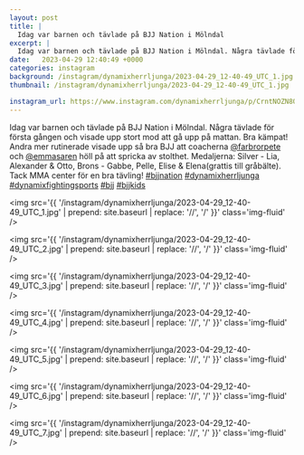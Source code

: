 ```yaml
---
layout: post
title: |
  Idag var barnen och tävlade på BJJ Nation i Mölndal
excerpt: |
  Idag var barnen och tävlade på BJJ Nation i Mölndal. Några tävlade för första gången och visade upp stort mod att gå upp på mattan. Bra kämpat! Andra mer rutinerade visade upp så bra BJJ att coacherna @farbrorpete och @emmasaren höll på att spricka av stolthet. Medaljerna: Silver - Lia, Alexander & Otto, Brons - Gabbe, Pelle, Elise & Elena(grattis till gråbälte). Tack MMA center för en bra tävling!     
date:   2023-04-29 12:40:49 +0000
categories: instagram
background: /instagram/dynamixherrljunga/2023-04-29_12-40-49_UTC_1.jpg
thumbnail: /instagram/dynamixherrljunga/2023-04-29_12-40-49_UTC_1.jpg

instagram_url: https://www.instagram.com/dynamixherrljunga/p/CrntNOZN8Oc
---
```

Idag var barnen och tävlade på BJJ Nation i Mölndal. Några tävlade för första gången och visade upp stort mod att gå upp på mattan. Bra kämpat! Andra mer rutinerade visade upp så bra BJJ att coacherna [@farbrorpete](https://www.instagram.com/farbrorpete/) och [@emmasaren](https://www.instagram.com/emmasaren/) höll på att spricka av stolthet. Medaljerna: Silver - Lia, Alexander & Otto, Brons - Gabbe, Pelle, Elise & Elena(grattis till gråbälte). Tack MMA center för en bra tävling! [#bjjnation](https://www.instagram.com/explore/tags/bjjnation/) [#dynamixherrljunga](https://www.instagram.com/explore/tags/dynamixherrljunga/) [#dynamixfightingsports](https://www.instagram.com/explore/tags/dynamixfightingsports/) [#bjj](https://www.instagram.com/explore/tags/bjj/) [#bjjkids](https://www.instagram.com/explore/tags/bjjkids/)



<img src='{{ '/instagram/dynamixherrljunga/2023-04-29_12-40-49_UTC_1.jpg' | prepend: site.baseurl | replace: '//', '/' }}' class='img-fluid' />


<img src='{{ '/instagram/dynamixherrljunga/2023-04-29_12-40-49_UTC_2.jpg' | prepend: site.baseurl | replace: '//', '/' }}' class='img-fluid' />


<img src='{{ '/instagram/dynamixherrljunga/2023-04-29_12-40-49_UTC_3.jpg' | prepend: site.baseurl | replace: '//', '/' }}' class='img-fluid' />


<img src='{{ '/instagram/dynamixherrljunga/2023-04-29_12-40-49_UTC_4.jpg' | prepend: site.baseurl | replace: '//', '/' }}' class='img-fluid' />


<img src='{{ '/instagram/dynamixherrljunga/2023-04-29_12-40-49_UTC_5.jpg' | prepend: site.baseurl | replace: '//', '/' }}' class='img-fluid' />


<img src='{{ '/instagram/dynamixherrljunga/2023-04-29_12-40-49_UTC_6.jpg' | prepend: site.baseurl | replace: '//', '/' }}' class='img-fluid' />


<img src='{{ '/instagram/dynamixherrljunga/2023-04-29_12-40-49_UTC_7.jpg' | prepend: site.baseurl | replace: '//', '/' }}' class='img-fluid' />
